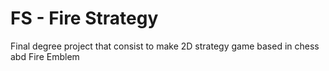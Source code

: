 # FS - Fire Strategy
Final degree project that consist to make 2D strategy game based in chess abd Fire Emblem 
